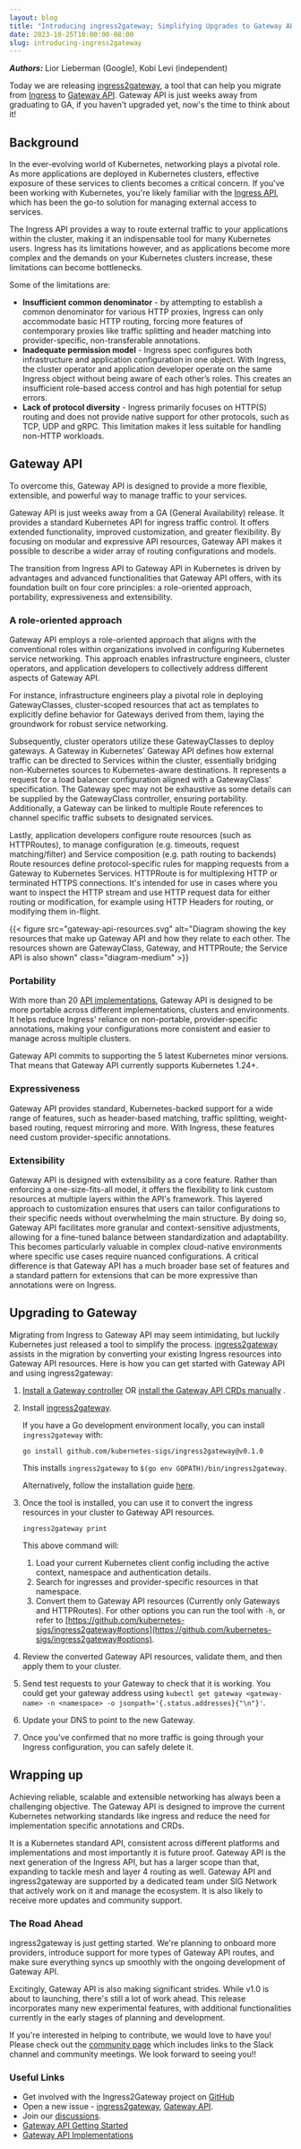 ```yaml
---
layout: blog
title: "Introducing ingress2gateway; Simplifying Upgrades to Gateway API"
date: 2023-10-25T10:00:00-08:00
slug: introducing-ingress2gateway
---
```


***Authors:*** Lior Lieberman (Google), Kobi Levi (independent)

Today we are releasing [ingress2gateway](https://github.com/kubernetes-sigs/ingress2gateway), a tool
that can help you migrate from [Ingress](/docs/concepts/services-networking/ingress/) to [Gateway
API](https://gateway-api.sigs.k8s.io). Gateway API is just weeks away from graduating to GA, if you
haven't upgraded yet, now's the time to think about it!


## Background

In the ever-evolving world of Kubernetes, networking plays a pivotal role. As more applications are
deployed in Kubernetes clusters, effective exposure of these services to clients becomes a critical
concern. If you've been working with Kubernetes, you're likely familiar with the [Ingress API],
which has been the go-to solution for managing external access to services.

[Ingress API]:/docs/concepts/services-networking/ingress/

The Ingress API provides a way to route external traffic to your applications within the cluster,
making it an indispensable tool for many Kubernetes users. Ingress has its limitations however, and
as applications become more complex and the demands on your Kubernetes clusters increase, these
limitations can become bottlenecks.

Some of the limitations are:

- **Insufficient common denominator** - by attempting to establish a common denominator for various
  HTTP proxies, Ingress can only accommodate basic HTTP routing, forcing more features of
  contemporary proxies like traffic splitting and header matching into provider-specific,
  non-transferable annotations.
- **Inadequate permission model** - Ingress spec configures both infrastructure and application
  configuration in one object. With Ingress, the cluster operator and application developer operate
  on the same Ingress object without being aware of each other’s roles. This creates an insufficient
  role-based access control and has high potential for setup errors. 
- **Lack of protocol diversity** - Ingress primarily focuses on HTTP(S) routing and does not provide
  native support for other protocols, such as TCP, UDP and gRPC. This limitation makes it less
  suitable for handling non-HTTP workloads.

## Gateway API

To overcome this, Gateway API is designed to provide a more flexible, extensible, and powerful way
to manage traffic to your services.

Gateway API is just weeks away from a GA (General Availability) release. It provides a standard
Kubernetes API for ingress traffic control. It offers extended functionality, improved
customization, and greater flexibility. By focusing on modular and expressive API resources, Gateway
API makes it possible to describe a wider array of routing configurations and models.

The transition from Ingress API to Gateway API in Kubernetes is driven by advantages and advanced
functionalities that Gateway API offers, with its foundation built on four core principles: a
role-oriented approach, portability, expressiveness and extensibility.

### A role-oriented approach

Gateway API employs a role-oriented approach that aligns with the conventional roles within
organizations involved in configuring Kubernetes service networking. This approach enables
infrastructure engineers, cluster operators, and application developers to collectively address
different aspects of Gateway API.

For instance, infrastructure engineers play a pivotal role in deploying GatewayClasses,
cluster-scoped resources that act as templates to explicitly define behavior for Gateways derived
from them, laying the groundwork for robust service networking.

Subsequently, cluster operators utilize these GatewayClasses to deploy gateways. A Gateway in
Kubernetes' Gateway API defines how external traffic can be directed to Services within the cluster,
essentially bridging non-Kubernetes sources to Kubernetes-aware destinations. It represents a
request for a load balancer configuration aligned with a GatewayClass’ specification. The Gateway
spec may not be exhaustive as some details can be supplied by the GatewayClass controller, ensuring
portability. Additionally, a Gateway can be linked to multiple Route references to channel specific
traffic subsets to designated services.

Lastly, application developers configure route resources (such as HTTPRoutes), to manage
configuration (e.g. timeouts, request matching/filter) and Service composition (e.g. path routing to
backends) Route resources define protocol-specific rules for mapping requests from a Gateway to
Kubernetes Services. HTTPRoute is for multiplexing HTTP or terminated HTTPS connections. It's
intended for use in cases where you want to inspect the HTTP stream and use HTTP request data for
either routing or modification, for example using HTTP Headers for routing, or modifying them
in-flight.

{{< figure src="gateway-api-resources.svg" alt="Diagram showing the key resources that make up Gateway API and how they relate to each other. The resources shown are GatewayClass, Gateway, and HTTPRoute; the Service API is also shown" class="diagram-medium" >}}

### Portability

With more than 20 [API
implementations](https://gateway-api.sigs.k8s.io/implementations/#implementations), Gateway API is
designed to be more portable across different implementations, clusters and environments. It helps
reduce Ingress' reliance on non-portable, provider-specific annotations, making your configurations
more consistent and easier to manage across multiple clusters.

Gateway API commits to supporting the 5 latest Kubernetes minor versions. That means that Gateway
API currently supports Kubernetes 1.24+.

### Expressiveness

Gateway API provides standard, Kubernetes-backed support for a wide range of features, such as
header-based matching, traffic splitting, weight-based routing, request mirroring and more. With
Ingress, these features need custom provider-specific annotations.

### Extensibility

Gateway API is designed with extensibility as a core feature. Rather than enforcing a
one-size-fits-all model, it offers the flexibility to link custom resources at multiple layers
within the API's framework. This layered approach to customization ensures that users can tailor
configurations to their specific needs without overwhelming the main structure. By doing so, Gateway
API facilitates more granular and context-sensitive adjustments, allowing for a fine-tuned balance
between standardization and adaptability. This becomes particularly valuable in complex cloud-native
environments where specific use cases require nuanced configurations. A critical difference is that
Gateway API has a much broader base set of features and a standard pattern for extensions that can
be more expressive than annotations were on Ingress.


## Upgrading to Gateway

Migrating from Ingress to Gateway API may seem intimidating, but luckily Kubernetes just released a
tool to simplify the process. [ingress2gateway](https://github.com/kubernetes-sigs/ingress2gateway)
assists in the migration by converting your existing Ingress resources into Gateway API resources.
Here is how you can get started with Gateway API and using ingress2gateway:

1. [Install a Gateway
   controller](https://gateway-api.sigs.k8s.io/guides/#installing-a-gateway-controller) OR [install
   the Gateway API CRDs manually](https://gateway-api.sigs.k8s.io/guides/#installing-gateway-api) .

2. Install [ingress2gateway](https://github.com/kubernetes-sigs/ingress2gateway).
   
   If you have a Go development environment locally, you can install `ingress2gateway` with:

   ```
   go install github.com/kubernetes-sigs/ingress2gateway@v0.1.0
   ```

   This installs `ingress2gateway` to `$(go env GOPATH)/bin/ingress2gateway`.

   Alternatively, follow the installation guide
   [here](https://github.com/kubernetes-sigs/ingress2gateway#installation).

3. Once the tool is installed, you can use it to convert the ingress resources in your cluster to
   Gateway API resources.

   ```
   ingress2gateway print
   ```

   This above command will:

   1. Load your current Kubernetes client config including the active context, namespace and
      authentication details.
   2. Search for ingresses and provider-specific resources in that namespace.
   3. Convert them to Gateway API resources (Currently only Gateways and HTTPRoutes). For other
   options you can  run the tool with `-h`, or refer to
   [https://github.com/kubernetes-sigs/ingress2gateway#options](https://github.com/kubernetes-sigs/ingress2gateway#options).

4. Review the converted Gateway API resources, validate them, and then apply them to your cluster.

5. Send test requests to your Gateway to check that it is working. You could get your gateway
   address using `kubectl get gateway <gateway-name> -n <namespace> -o
   jsonpath='{.status.addresses}{"\n"}'`.

6. Update your DNS to point to the new Gateway. 

7. Once you've confirmed that no more traffic is going through your Ingress configuration, you can
   safely delete it.

## Wrapping up

Achieving reliable, scalable and extensible networking has always been a challenging objective. The
Gateway API is designed to improve the current Kubernetes networking standards like ingress and
reduce the need for implementation specific annotations and CRDs.

It is a Kubernetes standard API, consistent across different platforms and implementations and most
importantly it is future proof. Gateway API is the next generation of the Ingress API, but has a
larger scope than that, expanding to tackle mesh and layer 4 routing as well. Gateway API and
ingress2gateway are supported by a dedicated team under SIG Network that actively work on it and
manage the ecosystem. It is also likely to receive more updates and community support.

### The Road Ahead

ingress2gateway is just getting started. We're planning to onboard more providers, introduce support
for more types of Gateway API routes, and make sure everything syncs up smoothly with the ongoing
development of Gateway API.

Excitingly, Gateway API is also making significant strides. While v1.0 is about to launching,
there's still a lot of work ahead. This release incorporates many new experimental features, with
additional functionalities currently in the early stages of planning and development.

If you're interested in helping to contribute, we would love to have you! Please check out the
[community page](https://gateway-api.sigs.k8s.io/contributing/community/) which includes links to
the Slack channel and community meetings. We look forward to seeing you!!

### Useful Links

- Get involved with the Ingress2Gateway project on
  [GitHub](https://github.com/kubernetes-sigs/ingress2gateway)
- Open a new issue -
  [ingress2gateway](https://github.com/kubernetes-sigs/ingress2gateway/issues/new/choose), [Gateway
  API](https://github.com/kubernetes-sigs/gateway-api/issues/new/choose).
- Join our [discussions](https://github.com/kubernetes-sigs/gateway-api/discussions).
- [Gateway API Getting Started](https://gateway-api.sigs.k8s.io/guides/)
- [Gateway API Implementations](https://gateway-api.sigs.k8s.io/implementations/#gateways)
